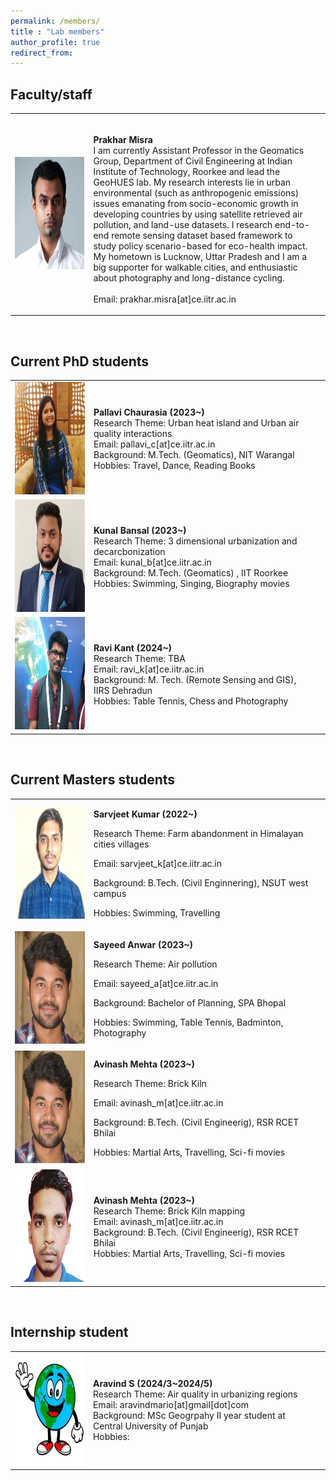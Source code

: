 ```yaml
---
permalink: /members/
title : "Lab members"
author_profile: true
redirect_from: 
---
```


## Faculty/staff 

 <!-- Faculty/staff  -->
 <p class="textsectionheader2"> </p>
 <table width="100%">
   <tbody>
      <tr>
         <td width="26%"><img src="../images/profile-HeadshotLarge.png" alt="Prakhar Misra" width="180" height="180" class="papericon"></td>
         <td width="74%"><p class="papertext"><strong><br>          
         Prakhar Misra</strong><br>
         I am currently Assistant Professor in the Geomatics Group, Department of Civil Engineering at Indian Institute of Technology, Roorkee and lead the GeoHUES lab. My research interests lie in urban environmental (such as anthropogenic emissions) issues emanating from socio-economic growth in developing countries by using satellite retrieved air pollution, and land-use datasets. I research end-to-end remote sensing dataset based framework to study policy scenario-based for eco-health impact. <br> 
         My hometown is Lucknow, Uttar Pradesh and I am a big supporter for walkable cities, and enthusiastic about photography and long-distance cycling. <br> 
         <br> 
         Email:  <span class="email">prakhar.misra[at]ce.iitr.ac.in</span> <br>         
         </p></td>
         <td></td>
      </tr>
   </tbody>
 </table> 
<br>



## Current PhD students
 <!-- PhD Student  -->
 <p class="textsectionheader2"> </p>
 <table width="100%">
   <tbody>
      <tr>
         <td width="26%"><img src="../images/members/Pallavi.jpeg" width="180" height="180" class="papericon"></td>
         <td width="74%"><p class="papertext"><strong>
         Pallavi Chaurasia (2023~)</strong><br>
         Research Theme: Urban heat island and Urban air quality interactions <br>
         Email: pallavi_c[at]ce.iitr.ac.in <br>
         Background: M.Tech. (Geomatics),  NIT Warangal <br>
         Hobbies: Travel, Dance, Reading Books </p></td>
         <!---  papers published
         <a href="./document/Mapping PM2.5 in Indian cities handout.pdf">[Paper]</a>   
         -->
      </tr>
      <tr>
         <td width="26%"><img src="../images/members/Kunal.jpg" width="180" height="180" class="papericon"></td>
         <td width="74%"><p class="papertext"><strong>
         Kunal Bansal (2023~)</strong><br>
         Research Theme: 3 dimensional urbanization and decarcbonization  <br>
         Email: kunal_b[at]ce.iitr.ac.in <br>
         Background: M.Tech. (Geomatics) , IIT Roorkee<br>
         Hobbies: Swimming, Singing, Biography movies  </p></td>
      </tr>
      <tr>
         <td width="26%"><img src="../images/members/Ravikant.jpg" width="180" height="180" class="papericon"></td>
         <td width="74%"><p class="papertext"><strong>
         Ravi Kant (2024~)</strong><br>
         Research Theme: TBA  <br>
         Email: ravi_k[at]ce.iitr.ac.in <br>
         Background: M. Tech. (Remote Sensing and GIS), IIRS Dehradun <br>
         Hobbies: Table Tennis, Chess and Photography </p></td>
         <td></td>
      </tr>
   </tbody>
 </table> 
<br>


## Current Masters students
 <!-- Master Student  -->
   <p class="textsectionheader2"> </p>
   <table width="100%">
   <tbody>
      <tr>
         <td width="26%"><img src="../images/members/Sarvjeet.jpg" width="180" height="180" class="papericon"></td>
         <td width="74%" class="papertext">
            <p><strong>Sarvjeet Kumar (2022~)</strong></p>
            <p>Research Theme: Farm abandonment in Himalayan cities villages</p>
            <p>Email: sarvjeet_k[at]ce.iitr.ac.in </p>
            <p>Background: B.Tech. (Civil Enginnering), NSUT west campus </p>
            <p>Hobbies: Swimming, Travelling </p>
         </td>
      </tr>
      <tr>
         <td width="26%"><img src="../images/members/Sayeed.jpg" width="180" height="180" class="papericon"></td>
         <td width="74%" class="papertext">
            <p><strong>Sayeed Anwar (2023~)</strong></p>
            <p>Research Theme: Air pollution</p>
            <p>Email: sayeed_a[at]ce.iitr.ac.in </p>
            <p>Background: Bachelor of Planning, SPA Bhopal </p>
            <p>Hobbies: Swimming, Table Tennis, Badminton, Photography </p>
         </td>
      </tr>
      <tr>
         <td width="26%"><img src="../images/members/Sayeed.jpg" width="180" height="180" class="papericon"></td>
         <td width="74%" class="papertext">
            <p><strong>Avinash Mehta (2023~)</strong></p>
            <p>Research Theme: Brick Kiln</p>
            <p>Email: avinash_m[at]ce.iitr.ac.in </p>
            <p>Background: B.Tech. (Civil Engineerig), RSR RCET Bhilai </p>
            <p>Hobbies: Martial Arts, Travelling, Sci-fi movies </p>
         </td>
      </tr>
      <tr>
         <td width="26%"><img src="../images/members/Avinash.jpg" width="180" height="180" class="papericon"></td>
         <td width="74%"><p class="papertext"><strong>
         Avinash Mehta (2023~)</strong><br>
         Research Theme: Brick Kiln mapping  <br>
         Email: avinash_m[at]ce.iitr.ac.in <br>
         Background: B.Tech. (Civil Engineerig), RSR RCET Bhilai <br>
         Hobbies: Martial Arts, Travelling, Sci-fi movies </p></td>
         </p></td>
         <td></td>
      </tr>
   </tbody>
 </table> 
<br>


## Internship student
 <!-- Intenship Student  -->
 <p class="textsectionheader2"> </p>
 <table width="100%">
   <tbody>
      <tr>
         <td width="26%"><img src="../images/members/noImage.jpg" width="180" height="180" class="papericon"></td>
         <td width="74%"><p class="papertext"><strong>
         Aravind S (2024/3~2024/5)</strong><br>
         Research Theme: Air quality in urbanizing regions  <br>
         Email: aravindmario[at]gmail[dot]com <br>
         Background: MSc Geogrpahy II year student at Central University of Punjab <br>
         Hobbies:  </p></td>
         </p></td>
         <td></td>
      </tr>
   </tbody>
 </table> 
<br>


<!---
* Sumesh T.A., jointly with Prof. Phalguni Gupta <i>Open Seminar Done</i>
* Prem Raj, jointly with Prof. Behera
-->

<!---
## List of current Master's students
* Niharika Ahuja
* Aman Deep Singh
* Harikrishnan Balagopal
* Saisha
* Sidharth Singla
* Sumit Kumar
* Gunjan Govind Kolhapure
* Sristi Jaiswal
* Nitish Mangesh Kalan
* Abhimanyu
* Nikhil Ghantudiya
* Hemant Parihar
* Deepankar Srivastava
* Parul Kapoor
-->

<!---
## List of completed PhD students
* Arshad Jamal, jointly with Prof. K.S. Venkatesh and Dr. Deepti Deodhare
   * Thesis Title: <i>Recognizing Activities Under Domain Shift</i>
   * PhD Thesis: submitted for review August 2019
   * PhD Thesis: Defended 18th January 2020
* Badri Patro
   * Thesis Title: <i>Towards Understanding Vision and Language Systems: Controllability, Uncertainty and Interpretability for VQA and VQG</i>
   * PhD Thesis: submitted for review December 2019
   * PhD Thesis: Defended 10th August 2020
* Pravendra Singh
   * Thesis Title: <i>Efficient Methods for Deep Learning</i>
   * PhD Thesis: submitted for review April 2020
   * PhD Thesis: Defended 4th November 2020
* Vinod Kumar Kurmi, jointly with Prof. K.S. Venkatesh
   * Thesis Title: <i> Understanding Transfer Learning between Domains and Tasks </i>
   * PhD Thesis: submitted for review: July 2020
   * PhD Thesis: Defended 6th December 2020
* Pratik Mazumder, jointly with Dr. Piyush Rai
* B.V. Raghav
* Ravindra Yadav, jointly with Prof. Rajesh Hegde
-->


<!---
## List of completed Master's students
* Kalyanasundaram, Karthick
   * Thesis Title: <i>Active Learning for Visual Object Recognition</i>
   * Graduation Year - 2015
* Mahmood Mohammad
   * Thesis Title: <i>Novel Methods for Image Inpainting</i>
   * Graduation Year 2015
* Rahul Arora, guided jointly with Dr. Adrien Bousseau
   * Thesis Title: <i>Exploring Design Space by Interpolating between Multiple Sketches</i>
   * Graduation Year 2015
* Sachin Kumar Yadav
   * Thesis Title <i> Understanding actions and genres in videos</i>
   * Graduation Year 2015
* Chandra Prakash
   * Thesis Title: <i> Computing disparity from stereo image pair</i>
   * Graduation Year 2015
* Subhabrata Debnath
   * Thesis Title: <i> Robust detection in presence of hard examples</i>
   * Graduation Year 2015
* Anjan Banerjee
   * Thesis Title: <i>Self Learning for Object Detection</i>
   * Graduation Year 2015
* Subhashish Saha
   * Thesis Title: <i>Bangla Text Segmentation in Wild</i>
   * Graduation Year 2015
* Ritesh Jha, jointly with Dr. Subhajit Roy
   * Thesis Title: <i>Inferring long frequent program paths from partial information</i>
   * Graduation Year 2015
* Nikhil Kumar, jointly with Prof. K.S. Venkatesh
   * Thesis Title: <i>Regularity Flow Inspired Target Tracking in FLIR Imagery</i>
   * Graduation Year 2015
* Guddu Kumar
   * Thesis Title: <i>CUDA based approach for computing disparity from stereo image pair</i>
   * Graduation Year 2015
* Nikhil Jamdade, jointly with Prof. Manindra Agrawal
   * Thesis Title: <i>DrawN: An Interactive System for Freehand Sketching and Sketch Based Retrieval of 3D Object</i>
   * Graduation Year 2015
* Adarsh Chauhan
   * Thesis Title: <i> Active Transfer Learning for Image Recognition using ConvNets</i>
   * Graduation Year - 2016
* Ayush Mittal
   * Thesis Title: <i>Domain Adaptation in the Wild</i>
   * Graduation Year - 2016
* Samrath Patidar 
   * Thesis Title: <i>Subspace Based Adaptation of Detectors for Video</i>
   * Graduation Year - 2016
* Yeshi Dolma
   * Thesis Title: <i>Using Gaussian Processes to Improve Zero-Shot Learning with Relative Attributes</i>
   * Graduation Year - 2016
* Vinit Tiwari, jointly with Prof. Amitabha Mukerjee
   * Thesis Title: <i>Exploring Pose Manifold and its evaluation in synthetic robotic pose and real world human pose</i>
   * Graduation Year - 2016
* Sharin K.G. 
   * Thesis Title: <i>Discovering Mid-Level Visual Sub Categories</i>
   * Graduation Year - 2016
* Rajat Kumar Verma
   * Thesis Title: <i>Improvement of Depth Map Using Segmentation and Occlusion Inpainting</i>
   * Graduation Year - 2016
* Ishan Darolia
   * Thesis Title: <i>Automated Relighting of Sketches</i>
   * Graduation Year - 2016
* Unnat Jain
   * Thesis Title: <i>Supervised Hashing for Robust Visual Place Recogniton</i>
   * Graduation Year - 2016
* Arpit Jangid, jointly with Prof. K.S. Venkatesh
   * Thesis Title: <i>Visual odometry based hyperlapse creation</i>
   * Graduation Year - 2016
* Rahul Sankhwar, jointly with Prof. K.S. Venkatesh
   * Thesis Title: <i>Visual Hull Reconstruction in Surveillance Videos</i>
   * Graduation Year - 2016
* Soumya Roy
   * Thesis Title: <i>Active learning for object detection using Structured SVM</i>
   * Graduation Year - 2016
* Devendra Mandan
   * Thesis Title: <i>Image Popularity Prediction in Social Media using Convolutional Neural Networks</i>
   * Graduation Year - 2016
* Aishwarya Jadhav, jointly with Prof. K.S. Venkatesh
   * Thsis Title: <i>Deep Face Recognition In Scarce Data Scenario</i>
   * Graduation Year - 2016
* Chirag Kataria
   * Thesis Title: <i>Localized Instance Retrieval Of Clothing Items</i>
   * Graduation Year - 2017
* Shishir Mathur
   * Thesis Title: <i>Lip movement Synthesis from Text</i>
   * Graduation Year 2017
* Samik Some
   * Thesis Title: <i>A Tag-based Approach to Video Captioning</i>
   * Graduation Year 2017
* Prabuddha Chakraborty
   * Thesis Title: <i>Coarse Pose Estimation Using Deep Learning Without Manual Supervision</i>
   * Graduation Year 2017
* Kundan Kumar, jointly with Prof. Yoshua Bengio
   * Thesis Tile: <i>Learning Long Term Structure in Auto-regressive Models</i>
   * Graduation Year 2017
* Vamsi Krishna Donthu
   * Thesis Title: <i>Reconstruction for One Shot Face Recognition</i>
   * Graduation Year 2017
* Debjeet Majumdar
   * Thesis Title: <i>Unsupervised Domain Adaptation of Deep Object Detectors</i>
   * Graduation Year 2017
* Ayushman Sisodiya
   * Thesis Title: <i>Spatio-Temporal Attention For Video Description</i>
   * Graduation Year 2017
* Raunak Shamnani
   * Thesis Title: <i>Image Caption Using Emotion Ratings From Facebook Data</i>
   * Graduation Year 2017
* Rohit Gupta
   * Thesis Title: <i>Video description by learning to detect visual tags</i>
   * Graduation Year 2017
* Soumik Dasgupta
   * Thesis Title: <i>Dynamic Attention Networks for Task Oriented Language Grounding</i>
   * Graduation Year 2018
* Utkarsh Chauhan 
   * Thesis Title: <i>Unsupervised Domain Adaptation using Adversarial Learning	Chauhan</i>
   * Graduation Year 2018
* Vishak Prasad C,
   * Thesis Title: <i>Learning Feature Disentanglement Using InfoVAE</i>
   * Graduation Year 2018
* Subhadip Nandi
   * Thesis Title: <i>Adversarial Tracking</i>
   * Graduation Year 2018
* Aditi Patil
   * Thesis Title: <i>Visual Representation Learning using Self-Supervision and Adversarial Networks</i>
   * Graduation Year 2018
* Sneha Kola
   * Thesis Title: <i>Visual Search and Virtual Try-on For E-Commerce</i>
   * Graduation Year 2018
* Akanksha Gupta
   * Thesis Title: <i>Diverse Caption Generation and Comparative Study of Caption Generation</i>
   * Graduation Year 2018
* Ankita Bishnu
   * Thesis Title: <i>Semi Supervised Grounding of Phrases in Images</i>
   * Graduation Year 2018
* Ravi Teja Palepu
   * Thesis Title: <i>Unsupervised Multimodal Representation Learning</i>
   * Graduation Year 2018
* Rajat
   * Thesis Title: <i>Active Learning for Multi-Label Classification using WSL Models</i>
   * Graduation Year 2019
* Shubham Jain, jointly with Dr. Ketan Rajawat
   * Thesis Title: <i>Decision-Based Object Tracking using Generic Object Tracker and Detector</i>
   * Graduation Year 2019
* Aadil Hayat
   * Thesis Title: <i>Towards Diversified Reinforcement Learning</i>
   * Graduation Year 2019
* Vivek Gupta
   * Thesis Title: <i>VQuAD: Pursuing Diagnostic for Video Question Answering</i>
   * Graduation Year 2019
* Sanket Gandhi 
   * Thesis Title: <i>Uncertainty Estimation For Medical Image Segmentation</i>
   * Graduation Year 2019
* Abhishek Joshi 
   * Thesis Title: <i>Abnormal Activity Detection in Videos</i>
   * Graduation Year 2019
* Blessen George
   * Thesis Title: <i>Probabilistic Generative Adversarial Modelling</i>
   * Graduation Year 2019
* Prateek Samaiya
   * Thesis Title: <i>Autonomous drone navigation with collision avoidance using reinforcement learning</i>
   * Graduation Year 2019
* Agrim Bansal
   * Thesis Title: <i>Learning Cooperative and Competitive Skills in Multi-Agent Reinforcement Learning using Self-Play</i>
   * Graduation Year 2019
* Asim Unmesh
   * Thesis Title: <i>Active Learning for Image Classification</i>
   * Graduation Year 2019
-->